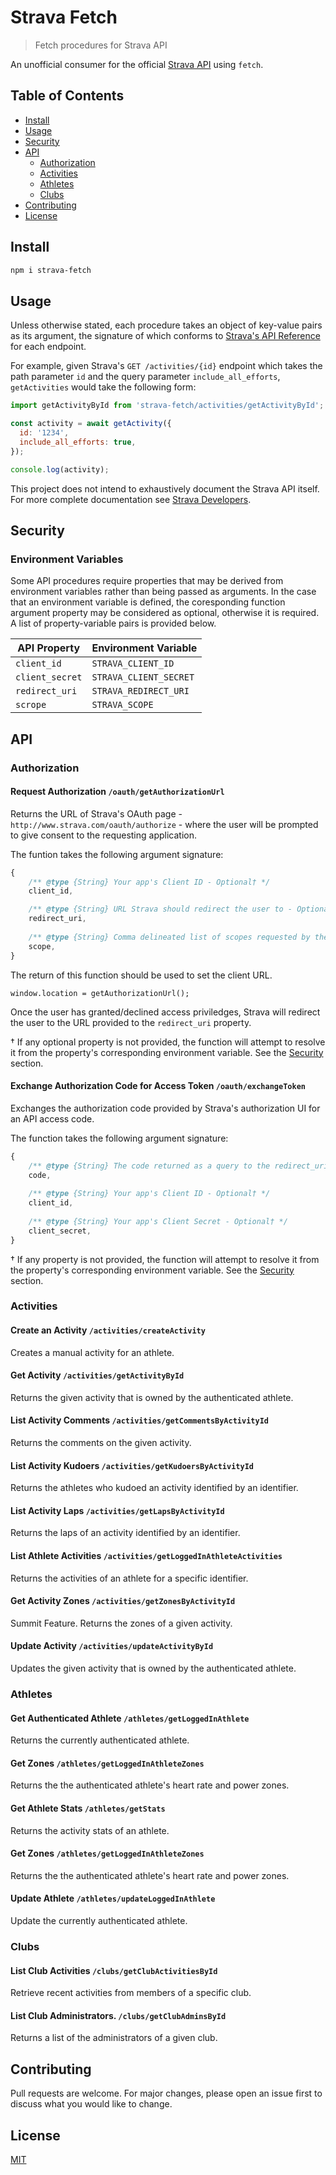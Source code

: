# Strava Fetch
> Fetch procedures for Strava API

An unofficial consumer for the official [Strava API](http://developers.strava.com/docs/reference/) using `fetch`.

## Table of Contents
- [Install](#install)
- [Usage](#usage)
- [Security](#security)
- [API](#api)
	- [Authorization](#authorization)
	- [Activities](#activities)
	- [Athletes](#athletes)
	- [Clubs](#clubs)
- [Contributing](#contributing)
- [License](#license)

## Install

```bash
npm i strava-fetch
```

## Usage

Unless otherwise stated, each procedure takes an object of key-value pairs as its argument, the signature of which conforms to [Strava's API Reference](http://developers.strava.com/docs/reference/) for each endpoint.

For example, given Strava's `GET /activities/{id}` endpoint which takes the path parameter `id` and the query parameter `include_all_efforts`, `getActivities` would take the following form:

```js
import getActivityById from 'strava-fetch/activities/getActivityById';

const activity = await getActivity({
  id: '1234',
  include_all_efforts: true,
});

console.log(activity);

```

This project does not intend to exhaustively document the Strava API itself.  For more complete documentation see [Strava Developers](http://developers.strava.com/docs/reference/).

## Security

### Environment Variables

Some API procedures require properties that may be derived from environment variables rather than being passed as arguments.  In the case that an environment variable is defined, the coresponding function argument property may be considered as optional, otherwise it is required.  A list of property-variable pairs is provided below.

| API Property | Environment Variable |
|---------------|-------------------|
| `client_id`   | `STRAVA_CLIENT_ID`|
| `client_secret`   | `STRAVA_CLIENT_SECRET`|
| `redirect_uri` | `STRAVA_REDIRECT_URI` |
| `scrope` | `STRAVA_SCOPE` |

## API

### Authorization

#### Request Authorization `/oauth/getAuthorizationUrl`

Returns the URL of Strava's OAuth page - `http://www.strava.com/oauth/authorize` - where the user will be prompted to give consent to the requesting application.

The funtion takes the following argument signature:

```js
{
	/** @type {String} Your app's Client ID - Optional† */
	client_id,

  	/** @type {String} URL Strava should redirect the user to - Optional† */
  	redirect_uri,
  	
  	/** @type {String} Comma delineated list of scopes requested by the app - Optional† */
  	scope,
}
```

The return of this function should be used to set the client URL.

```
window.location = getAuthorizationUrl();
```

Once the user has granted/declined access priviledges, Strava will redirect the user to the URL provided to the `redirect_uri` property.

† If any optional property is not provided, the function will attempt to resolve it from the property's corresponding environment variable. See the [Security](#security) section.

#### Exchange Authorization Code for Access Token `/oauth/exchangeToken`

Exchanges the authorization code provided by Strava's authorization UI for an API access code.

The function takes the following argument signature:

```js
{
	/** @type {String} The code returned as a query to the redirect_uri - Required */
	code,
	
	/** @type {String} Your app's Client ID - Optional† */
	client_id,
	
	/** @type {String} Your app's Client Secret - Optional† */
	client_secret,
}
```

† If any property is not provided, the function will attempt to resolve it from the property's corresponding environment variable. See the [Security](#security) section.


### Activities

#### Create an Activity `/activities/createActivity`
Creates a manual activity for an athlete.  

#### Get Activity `/activities/getActivityById`
Returns the given activity that is owned by the authenticated athlete.  

#### List Activity Comments `/activities/getCommentsByActivityId`
Returns the comments on the given activity.  

#### List Activity Kudoers `/activities/getKudoersByActivityId`
Returns the athletes who kudoed an activity identified by an identifier.  

#### List Activity Laps `/activities/getLapsByActivityId`
Returns the laps of an activity identified by an identifier.

#### List Athlete Activities `/activities/getLoggedInAthleteActivities`
Returns the activities of an athlete for a specific identifier.

#### Get Activity Zones `/activities/getZonesByActivityId`
Summit Feature. Returns the zones of a given activity.

#### Update Activity `/activities/updateActivityById`
Updates the given activity that is owned by the authenticated athlete.


### Athletes

#### Get Authenticated Athlete `/athletes/getLoggedInAthlete`
Returns the currently authenticated athlete.

#### Get Zones `/athletes/getLoggedInAthleteZones`
Returns the the authenticated athlete's heart rate and power zones.

#### Get Athlete Stats `/athletes/getStats`
Returns the activity stats of an athlete.

#### Get Zones `/athletes/getLoggedInAthleteZones`
Returns the the authenticated athlete's heart rate and power zones.

#### Update Athlete `/athletes/updateLoggedInAthlete`
Update the currently authenticated athlete.


### Clubs

#### List Club Activities `/clubs/getClubActivitiesById`
Retrieve recent activities from members of a specific club.

#### List Club Administrators. `/clubs/getClubAdminsById`
Returns a list of the administrators of a given club.


## Contributing

Pull requests are welcome. For major changes, please open an issue first to discuss what you would like to change.

## License

[MIT](https://choosealicense.com/licenses/mit/)